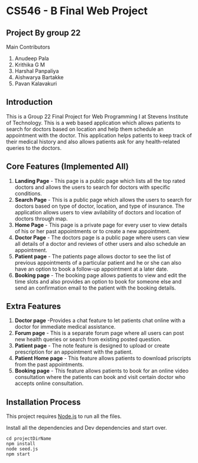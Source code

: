 # CS546 - B Final Web Project

## **Project By group 22**

Main Contributors

1. Anudeep Pala 
2. Krithika G M 
3. Harshal Panpaliya 
4. Aishwarya Bartakke 
5. Pavan Kalavakuri

## Introduction

This is a Group 22 Final Project for Web Programming I at Stevens Institute of Technology.
This is a web based application which allows patients to search for doctors based on location and help them schedule an appointment with the doctor. This application helps patients to keep track of their medical history and also allows patients ask for any health-related queries to the doctors.

## Core Features (Implemented All)

1. **Landing Page** - This page is a public page which lists all the top rated doctors and allows the users to search for doctors with specific conditions.
2. **Search Page** - This is a public page which allows the users to search for doctors based on type of doctor, location, and type of insurance. The application allows users to view avilability of doctors and location of doctors through map.
3. **Home Page** - This  page is a private page for every user to view details of his  or her past appointments or to create a new appointment.
4. **Doctor Page** - The doctors page is a public page  where users can view all details of a doctor and reviews of other users and also schedule an appointment.  
5. **Patient page** - The patients page allows doctor to  see the list of previous appointments of a particular patient and he or she can also have an option to book a follow-up appointment at a later date.
6. **Booking page** - The booking page allows patients to view and edit the time slots and also provides an option to book for someone else and send an confirmation email to the patient with the booking details.

## Extra Features

1. **Doctor page** -Provides a chat feature to let patients chat online with a doctor for immediate medical assistance.
2. **Forum page** - This is a  separate forum page where all users can post new health queries or search from existing posted question.
3. **Patient page** - The note feature is designed  to upload or create prescription for an appointment with the patient.
4. **Patient Home page** - This feature allows patients to download priscripts from the past appointments.
5. **Booking page** - This feature allows patients to book for an online video consultation  where the patients can book and visit certain doctor who accepts online consultation.

## Installation Process

This project requires [Node.js](https://nodejs.org/en/) to run all the files.

Install all the dependencies and Dev dependencies and start over.

```
cd projectDirName
npm install
node seed.js
npm start

```






